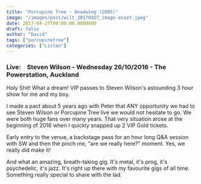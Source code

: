 ```yaml
---
title: "Porcupine Tree - Deadwing (2005)"
image: "/images/post/wilt_20170427_image-asset.jpeg"
date: 2017-04-27T00:00:00.0000000
draft: false
author: "David"
tags: ["porcupinetree"]
categories: ["Listen"]
---
```

### **Live:    Steven Wilson - Wednesday 26/10/2016 - The Powerstation, Auckland**

 Holy Shit! What a dream! VIP passes to Steven Wilson's astounding 3 hour show for me and my boy.

 I made a pact about 5 years ago with Peter that ANY opportunity we had to see Steven Wilson or Porcupine Tree live we would not hesitate to go. We were both huge fans over many years. That very situation arose at the beginning of 2016 when I quickly snapped up 2 VIP Gold tickets. 

 Early entry to the venue, a backstage pass for an hour long Q&A session with SW and then the pinch me, "are we really here?" moment. Yes, we really did make it!

 And what an amazing, breath-taking gig. It's metal, it's prog, it's psychedelic, it's jazz. It's right up there with my favourite gigs of all time. Something really special to share with the lad.